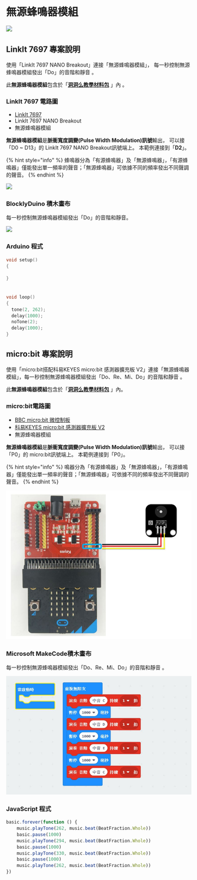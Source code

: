 # 無源蜂鳴器模組

![](../../.gitbook/assets/linkit7697\_buzzer_n\_00.png)

## LinkIt 7697 專案說明

使用「LinkIt 7697 NANO Breakout」連接「無源蜂鳴器模組」， 每一秒控制無源蜂鳴器模組發出「Do」的音階和靜音 。

此**無源蜂鳴器模組**包含於「[**洞洞么教學材料包**](https://www.robotkingdom.com.tw/product/rk-education-kit-001/) 」內 。

### LinkIt 7697 電路圖

* [LinkIt 7697](https://www.robotkingdom.com.tw/product/linkit-7697/)
* LinkIt 7697 NANO Breakout
* 無源蜂鳴器模組

**無源蜂鳴器模組**是**脈衝寬度調變(Pulse Width Modulation)訊號**輸出， 可以接「D0 \~ D13」的 LinkIt 7697 NANO Breakout訊號端上。 本範例連接到「**D2**」。

{% hint style="info" %}
蜂鳴器分為「有源蜂鳴器」及「無源蜂鳴器」，「有源蜂鳴器」僅能發出單一頻率的聲音；「無源蜂鳴器」可依據不同的頻率發出不同聲調的聲音。
{% endhint %}

![](../../.gitbook/assets/linkit7697\_buzzer_n\_01.png)

### BlocklyDuino 積木畫布

每一秒控制無源蜂鳴器模組發出「Do」的音階和靜音。

![](../../.gitbook/assets/linkit7697\_buzzer_n\_02.png)

### Arduino 程式

```c
void setup()
{

}


void loop()
{
  tone(2, 262);
  delay(1000);
  noTone(2);
  delay(1000);
}
```

## micro:bit 專案說明

使用「micro:bit搭配科易KEYES micro:bit 感測器擴充板 V2」連接「無源蜂鳴器模組」，每一秒控制無源蜂鳴器模組發出「Do、Re、Mi、Do」的音階和靜音 。

此**無源蜂鳴器模組**包含於「[**洞洞么教學材料包**](https://www.robotkingdom.com.tw/product/rk-education-kit-001/) 」內。

### micro:bit電路圖

* [BBC micro:bit 微控制板
  ](https://www.robotkingdom.com.tw/product/bbc-microbit-1/)
* [科易KEYES micro:bit 感測器擴充板 V2
  ](https://www.robotkingdom.com.tw/product/keyes-microbit-sensor-breakout-v2/)
* 無源蜂鳴器模組

**無源蜂鳴器模組**是**脈衝寬度調變(Pulse Width Modulation)訊號**輸出， 可以接「P0」的 micro:bit訊號端上。 本範例連接到「P0」。

{% hint style="info" %}
鳴器分為「有源蜂鳴器」及「無源蜂鳴器」，「有源蜂鳴器」僅能發出單一頻率的聲音；「無源蜂鳴器」可依據不同的頻率發出不同聲調的聲音。
{% endhint %}

![](<../../.gitbook/assets/01 (4).JPG>)

### Microsoft MakeCode積木畫布

每一秒控制無源蜂鳴器模組發出「Do、Re、Mi、Do」的音階和靜音 。

![](../../.gitbook/assets/02.JPG)

### JavaScript 程式

```javascript
basic.forever(function () {
    music.playTone(262, music.beat(BeatFraction.Whole))
    basic.pause(1000)
    music.playTone(294, music.beat(BeatFraction.Whole))
    basic.pause(1000)
    music.playTone(330, music.beat(BeatFraction.Whole))
    basic.pause(1000)
    music.playTone(262, music.beat(BeatFraction.Whole))
})

```
